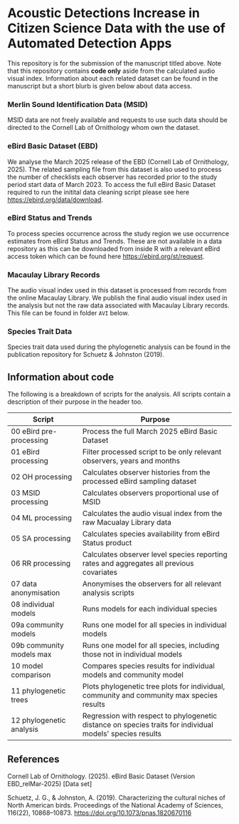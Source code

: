 # Acoustic Detections Increase in Citizen Science Data with the use of Automated Detection Apps
This repository is for the submission of the manuscript titled above. Note that this repository contains **code only** aside from the calculated audio visual index. Information about each related dataset can be found in the manuscript but a short blurb is given below about data access.

### Merlin Sound Identification Data (MSID)
MSID data are not freely available and requests to use such data should be directed to the Cornell Lab of Ornithology whom own the dataset.

### eBird Basic Dataset (EBD)
We analyse the March 2025 release of the EBD (Cornell Lab of Ornithology, 2025). The related sampling file from this dataset is also used to process the number of checklists each observer has recorded prior to the study period start data of March 2023. To access the full eBird Basic Dataset required to run the initital data cleaning script please see here https://ebird.org/data/download.

### eBird Status and Trends
To process species occurrence across the study region we use occurrence estimates from eBird Status and Trends. These are not available in a data repository as this can be downloaded from inside R with a relevant eBird access token which can be found here https://ebird.org/st/request.

### Macaulay Library Records
The audio visual index used in this dataset is processed from records from the online Macaulay Library. We publish the final audio visual index used in the analysis but not the raw data associated with Macaulay Library records. This file can be found in folder `AVI` below.

### Species Trait Data
Species trait data used during the phylogenetic analysis can be found in the publication repository for Schuetz & Johnston (2019).

## Information about code
The following is a breakdown of scripts for the analysis. All scripts contain a description of their purpose in the header too.

| Script                   | Purpose                                                                                                   |
|--------------------------|-----------------------------------------------------------------------------------------------------------|
| 00 eBird pre-processing  | Process the full March 2025 eBird Basic Dataset                                                           |
| 01 eBird processing      | Filter processed script to be only relevant observers, years and months                                   |
| 02 OH processing         | Calculates observer histories from the processed eBird sampling dataset                                   |
| 03 MSID processing       | Calculates observers proportional use of MSID                                                             |
| 04 ML processing         | Calculates the audio visual index from the raw Macualay Library data                                      |
| 05 SA processing         | Calculates species availability from eBird Status product                                                 |
| 06 RR processing         | Calculates observer level species reporting rates and aggregates all previous covariates                  |
| 07 data anonymisation    | Anonymises the observers for all relevant analysis scripts                                                |
| 08 individual models     | Runs models for each individual species                                                                   |
| 09a community models     | Runs one model for all species in individual models                                                       |
| 09b community models max | Runs one model for all species, including those not in individual models                                  |
| 10 model comparison      | Compares species results for individual models and community model                                        |
| 11 phylogenetic trees    | Plots phylogenetic tree plots for individual, community and community max species results                 |
| 12 phylogenetic analysis | Regression with respect to phylogenetic distance on species traits for individual models' species results |

## References
Cornell Lab of Ornithology. (2025). eBird Basic Dataset (Version EBD_relMar-2025) [Data set] 

Schuetz, J. G., & Johnston, A. (2019). Characterizing the cultural niches of North American birds. Proceedings of the National Academy of Sciences, 116(22), 10868–10873. https://doi.org/10.1073/pnas.1820670116
